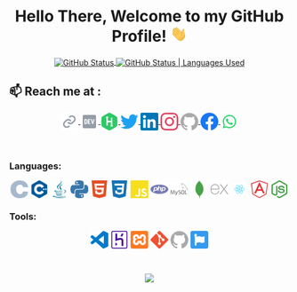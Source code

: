 <div align="center">

  # Hello There, Welcome to my GitHub Profile! <img src="/images/Hi.gif" width="30">
  <p align="center" style="disply:flex; justify-content: center; align-items: center; margin: 20px auto !important; ">
    <a href="https://github.com/prasad-medisetti">
      <img align="center" alt="GitHub Status"  src="https://github-readme-stats.vercel.app/api?username=prasad-medisetti&theme=dark&show_icons=true" />
    </a>
    <a href="https://github.com/prasad-medisetti">
      <img align="center" alt="GitHub Status | Languages Used" src="https://github-readme-stats.vercel.app/api/top-langs/?username=prasad-medisetti&show_icons=true&theme=dark" />
    </a>
  </p>
 
</div>  


  ## 📫 Reach me at : 
  
  <p align="center">
    <a href="https://prasad-medisetti.herokuapp.com/" target="blank">
      <img align="center" alt="Prasad Medisetti | Website" width="32" src="images/SVG/link.svg" />
    </a>
    <a href="https://dev.to/prasad_medisetti">
      <img align="center" src="images/SVG/dev-dot-to.svg" alt="Prasad Medisetti | DEV Community" width="32">
    </a>
    <a href="https://www.hackerrank.com/Prasad_Medisetti" target="blank">
      <img align="center" src="images/SVG/hackerrank.svg" alt="Prasad Medisetti | HackerRAnk" width="32" />
    </a>
    <a href="https://twitter.com/Prasad_M_961">
      <img align="center" alt="Prasad Medisetti | Twitter" width="32" src="images/SVG/twitter.svg" />
    </a>
    <a href="https://www.linkedin.com/in/prasad-medisetti-762374180/">
      <img align="center" alt="Prasad Medisetti | LinkedIn" width="32" src="images/SVG/linkedin.svg" />
    </a>
    <a href="https://www.instagram.com/_prasad.medisetti_/">
      <img align="center" alt="Prasad Medisetti | Instagram" width="32" src="images/SVG/instagram.svg" />
    </a>
    <a href="https://github.com/Prasad-Medisetti">
      <img align="center" alt="Prasad Medisetti | GitHub" width="32" src="images/SVG/github.svg" />
    </a>
    <a href="https://www.facebook.com/prasad.medisetti.961">
      <img align="center" alt="Prasad Medisetti | Facebook" width="32" src="images/SVG/facebook.svg" />
    </a>
    <a href="https://api.whatsapp.com/send?phone=+919666502388">
      <img align="center" alt="Prasad Medisetti | WhatsApp" width="32" src="images/SVG/whatsapp.svg" />
    </a>
  </p>

  <br />

  ### Languages:
  <p align="center">
    <img align="center" alt="C" width="32" src="images/SVG/c.svg" />
    <img align="center" alt="C++" width="32" src="images/SVG/cplusplus.svg" />
    <img align="center" alt="Java" width="32" src="images/SVG/java.svg" />
    <img align="center" alt="Python" width="32" src="images/SVG/python.svg" />
    <img align="center" alt="HTML5" width="32" src="images/SVG/html5.svg" />
    <img align="center" alt="CSS3" width="32" src="images/SVG/css3.svg" />
    <img align="center" alt="JavaScript" width="32" src="images/SVG/javascript.svg" />	
    <img align="center" alt="PHP" width="32" src="images/SVG/php.svg" />
    <img align="center" alt="MySQL" width="32" src="images/SVG/mysql.svg" />
    <img align="center" alt="MongoDB" width="32" src="images/SVG/mongodb.svg" />
    <img align="center" alt="ExpressJS" width="32" src="images/SVG/express.svg" />
    <img align="center" alt="ReactJS" width="32" src="images/SVG/react.svg" />
    <img align="center" alt="AngularJS" width="32" src="images/SVG/angularjs.svg" />
    <img align="center" alt="NodeJS" width="32" src="images/SVG/node-dot-js.svg" />
  </p>

  ### Tools:
  
  <p align="center">
    <img align="center" alt="Visual Studio Code" width="32" src="images/SVG/visualstudiocode.svg" />
    <img align="center" alt="XAMPP" width="32" src="images/SVG/heroku.svg" />
    <img align="center" alt="Heroku" width="32" src="images/SVG/xampp.svg" />
    <img align="center" alt="Git" width="32" src="images/SVG/git.svg" />
    <img align="center" alt="GitHub" width="32" src="images/SVG/github.svg" />
    <img align="center" alt="Font Awesome" width="32" src="images/SVG/fontawesome.svg" />	
  </p>
  <br />
  
  <p align="center">
    <a href="https://github.com/prasad-medisetti/"><img src="https://komarev.com/ghpvc/?username=prasad-medisetti&label=PROFILE+VIEWS"/></a>
  </p>

[website]: https://prasad-medisetti.herokuapp.com/
[twitter]: https://twitter.com/Prasad_M_961
[instagram]: https://www.instagram.com/_prasad.medisetti_/
[linkedin]: https://www.linkedin.com/in/prasad-medisetti-762374180/'
[github]: https://github.com/Prasad-Medisetti
[facebook]: https://www.facebook.com/prasad.medisetti.961
[whatsapp]: https://api.whatsapp.com/send?phone=+919666502388
